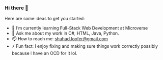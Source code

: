 ### Hi there 👋

Here are some ideas to get you started:

- 🌱 I’m currently learning Full-Stack Web Development at Microverse
- 💬 Ask me about my work in C#, HTML, Java, Python.
- 📫 How to reach me: shuhad.loofer@gmail.com
- ⚡ Fun fact: I enjoy fixing and making sure things work correctly possibly because I have an OCD for it lol.
